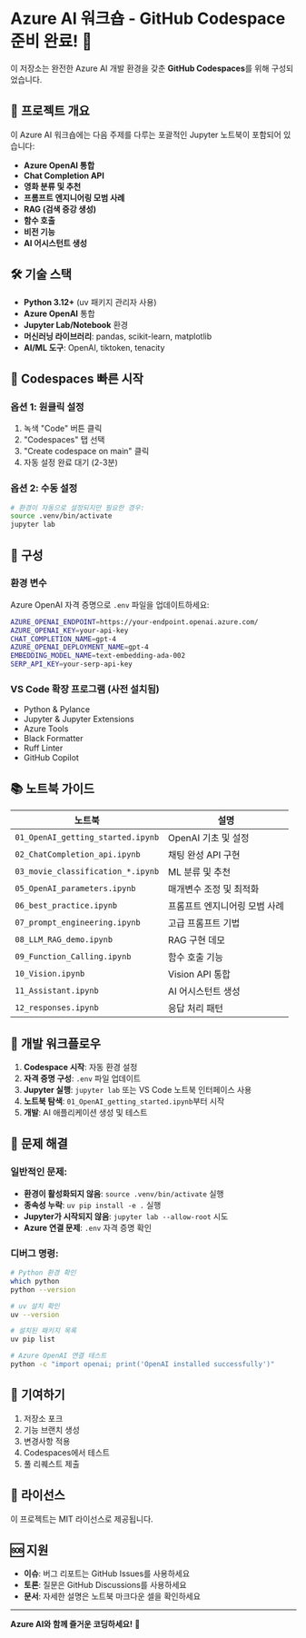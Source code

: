 # Azure AI 워크숍 - GitHub Codespace 준비 완료! 🚀

이 저장소는 완전한 Azure AI 개발 환경을 갖춘 **GitHub Codespaces**를 위해 구성되었습니다.

## 🎯 프로젝트 개요

이 Azure AI 워크숍에는 다음 주제를 다루는 포괄적인 Jupyter 노트북이 포함되어 있습니다:
- **Azure OpenAI 통합**
- **Chat Completion API**
- **영화 분류 및 추천**
- **프롬프트 엔지니어링 모범 사례**
- **RAG (검색 증강 생성)**
- **함수 호출**
- **비전 기능**
- **AI 어시스턴트 생성**

## 🛠️ 기술 스택

- **Python 3.12+** (uv 패키지 관리자 사용)
- **Azure OpenAI** 통합
- **Jupyter Lab/Notebook** 환경
- **머신러닝 라이브러리**: pandas, scikit-learn, matplotlib
- **AI/ML 도구**: OpenAI, tiktoken, tenacity

## 🚀 Codespaces 빠른 시작

### 옵션 1: 원클릭 설정
1. 녹색 "Code" 버튼 클릭
2. "Codespaces" 탭 선택
3. "Create codespace on main" 클릭
4. 자동 설정 완료 대기 (2-3분)

### 옵션 2: 수동 설정
```bash
# 환경이 자동으로 설정되지만 필요한 경우:
source .venv/bin/activate
jupyter lab
```

## 🔧 구성

### 환경 변수
Azure OpenAI 자격 증명으로 `.env` 파일을 업데이트하세요:
```bash
AZURE_OPENAI_ENDPOINT=https://your-endpoint.openai.azure.com/
AZURE_OPENAI_KEY=your-api-key
CHAT_COMPLETION_NAME=gpt-4
AZURE_OPENAI_DEPLOYMENT_NAME=gpt-4
EMBEDDING_MODEL_NAME=text-embedding-ada-002
SERP_API_KEY=your-serp-api-key
```

### VS Code 확장 프로그램 (사전 설치됨)
- Python & Pylance
- Jupyter & Jupyter Extensions
- Azure Tools
- Black Formatter
- Ruff Linter
- GitHub Copilot

## 📚 노트북 가이드

| 노트북 | 설명 |
|----------|-------------|
| `01_OpenAI_getting_started.ipynb` | OpenAI 기초 및 설정 |
| `02_ChatCompletion_api.ipynb` | 채팅 완성 API 구현 |
| `03_movie_classification_*.ipynb` | ML 분류 및 추천 |
| `05_OpenAI_parameters.ipynb` | 매개변수 조정 및 최적화 |
| `06_best_practice.ipynb` | 프롬프트 엔지니어링 모범 사례 |
| `07_prompt_engineering.ipynb` | 고급 프롬프트 기법 |
| `08_LLM_RAG_demo.ipynb` | RAG 구현 데모 |
| `09_Function_Calling.ipynb` | 함수 호출 기능 |
| `10_Vision.ipynb` | Vision API 통합 |
| `11_Assistant.ipynb` | AI 어시스턴트 생성 |
| `12_responses.ipynb` | 응답 처리 패턴 |

## 🔄 개발 워크플로우

1. **Codespace 시작**: 자동 환경 설정
2. **자격 증명 구성**: `.env` 파일 업데이트
3. **Jupyter 실행**: `jupyter lab` 또는 VS Code 노트북 인터페이스 사용
4. **노트북 탐색**: `01_OpenAI_getting_started.ipynb`부터 시작
5. **개발**: AI 애플리케이션 생성 및 테스트

## 🐛 문제 해결

### 일반적인 문제:
- **환경이 활성화되지 않음**: `source .venv/bin/activate` 실행
- **종속성 누락**: `uv pip install -e .` 실행
- **Jupyter가 시작되지 않음**: `jupyter lab --allow-root` 시도
- **Azure 연결 문제**: `.env` 자격 증명 확인

### 디버그 명령:
```bash
# Python 환경 확인
which python
python --version

# uv 설치 확인
uv --version

# 설치된 패키지 목록
uv pip list

# Azure OpenAI 연결 테스트
python -c "import openai; print('OpenAI installed successfully')"
```

## 🤝 기여하기

1. 저장소 포크
2. 기능 브랜치 생성
3. 변경사항 적용
4. Codespaces에서 테스트
5. 풀 리퀘스트 제출

## 📄 라이선스

이 프로젝트는 MIT 라이선스로 제공됩니다.

## 🆘 지원

- **이슈**: 버그 리포트는 GitHub Issues를 사용하세요
- **토론**: 질문은 GitHub Discussions를 사용하세요
- **문서**: 자세한 설명은 노트북 마크다운 셀을 확인하세요

---

**Azure AI와 함께 즐거운 코딩하세요!** 🎉
